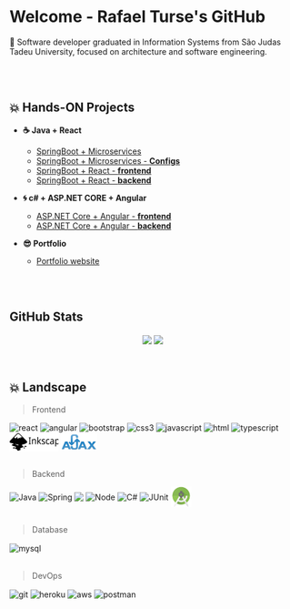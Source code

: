 # Welcome - Rafael Turse's GitHub

💬 Software developer graduated in Information Systems from São Judas Tadeu University, focused on architecture and software engineering.

<br>
<br>

##  :boom: Hands-ON Projects
- **☕ Java + React**
  - [SpringBoot + Microservices](https://github.com/rafaelturse/hands-on-java-spring-microservice)
  - [SpringBoot + Microservices - **Configs**](https://github.com/rafaelturse/hands-on-java-spring-microservice-configs)
  - [SpringBoot + React - **frontend**](https://github.com/rafaelturse/hands-on-springboot-react-school-app)
  - [SpringBoot + React - **backend**](https://github.com/rafaelturse/hands-on-springboot-react-school)

- **🌀 c# + ASP.NET CORE + Angular**
  - [ASP.NET Core + Angular - **frontend**](https://github.com/rafaelturse/hands-on-aspnetcore-angular-proagile-webapp)
  - [ASP.NET Core + Angular - **backend**](https://github.com/rafaelturse/hands-on-aspnetcore-angular-proagile)  

- **😎 Portfolio**
  - [Portfolio website](https://github.com/rafaelturse/portfolio)

<br>
<br>

## GitHub Stats
<div align="center">
  <img height="160em"   
       align="center" src="https://github-readme-stats.vercel.app/api?username=rafaelturse&show_icons=true&theme=highcontrast&include_all_commits=true&count_private=true"
  >
  <img height="160em" 
       align="center" 
       src="https://github-readme-stats.vercel.app/api/top-langs/?username=rafaelturse&&layout=compact&hide=shell&theme=highcontrast"
  >
</div>

<br>
<br>

##  :boom: Landscape
> Frontend
<div>
  <img align = "center" src="https://i.imgur.com/YxyiXo4.png" alt="react" width="35" />
  <img align = "center" src="https://i.imgur.com/UovuoGG.png" alt="angular" width="40" /> 
  <img align = "center" src="https://i.imgur.com/aSHZnoG.png" alt="bootstrap" width="30" />
  <img align = "center" src="https://i.imgur.com/TLY19Q3.png" alt="css3" width="32" />
  <img align = "center" src="https://i.imgur.com/O02pplX.png" alt="javascript" width="32" />
  <img align = "center" src="https://i.imgur.com/HHwqtbv.png" alt="html" width="32" /> 
  <img align = "center" src="https://i.imgur.com/t1oS4Pz.png" alt="typescript" width="32" />  
  <img align = "center" src="https://github.com/rafaelturse/portfolio/blob/master/art/icon/technology/icon-Inkscape.svg" alt="inkscape" width="86" />    
  <img align = "center" src="https://github.com/rafaelturse/portfolio/blob/master/art/icon/technology/icon-ajax.png" alt="inkscape" width="64" />
</div>
<br>

> Backend
<div>
  <img align = "center" src="https://i.imgur.com/g6Wg8Ey.png" title="Java" width="40" /> 
  <img align = "center" src="https://i.imgur.com/emPAeK4.png" title="Spring" width="40" /> 
  <img align = "center" src="https://i.imgur.com/eKV8V75.png  title="Python" width="40" />
  <img align = "center" src="https://i.imgur.com/LgigRLh.png" title="Node" width="40" /> 
  <img align = "center" src="https://i.imgur.com/OeXAPLT.png" title="C#" width="40" />
  <img align = "center" src="https://i.imgur.com/co3aDyw.png" title="JUnit" width="30" />
  <img align = "center" src="https://github.com/rafaelturse/portfolio/blob/master/art/icon/technology/icon-androidstudio.png" title="Android Studio" width="36" />
</div>
<br>

> Database
<div>
  <img align = "center" src="https://i.imgur.com/ZNjQkom.png" alt="mysql" width="40" />
</div>
<br>

> DevOps
<div>
  <img align = "center" src="https://i.imgur.com/5pIevzW.png" alt="git" width="35" />
  <img align = "center" src="https://i.imgur.com/aQ5tyLv.png" alt="heroku" width="35" />
  <img align = "center" src="https://i.imgur.com/IhS1TUg.png" alt="aws" width="50" />
  <img align = "center" src="https://i.imgur.com/WVuA8RH.png" alt="postman" width="35" />
</div>                                                                                                                           
